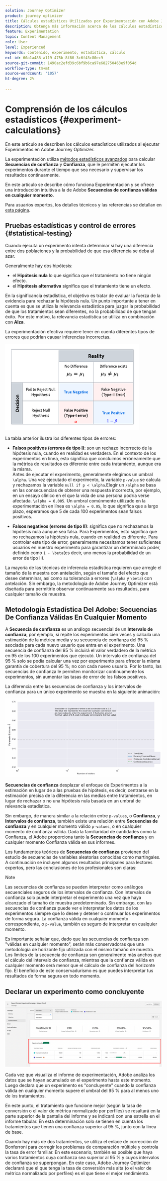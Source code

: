 ```yaml
---
solution: Journey Optimizer
product: journey optimizer
title: Cálculos estadísticos Utilizados por Experimentación con Adobe Journey Optimizer
description: Obtenga más información acerca de los cálculos estadísticos utilizados al ejecutar experimentos
feature: Experimentation
topic: Content Management
role: User
level: Experienced
keywords: contenido, experimento, estadística, cálculo
exl-id: 60a1a488-a119-475b-8f80-3c6f43c80ec9
source-git-commit: 1490ac2efd39c6bf9b6ca97e682750463e9f054d
workflow-type: tm+mt
source-wordcount: '1057'
ht-degree: 2%

---
```


# Comprensión de los cálculos estadísticos {#experiment-calculations}

En este artículo se describen los cálculos estadísticos utilizados al ejecutar Experimentos en Adobe Journey Optimizer.

La experimentación utiliza [métodos estadísticos avanzados](../campaigns/assets/confidence_sequence_technical_details.pdf) para calcular **Secuencias de confianza** y **Confianza**, que le permiten ejecutar los experimentos durante el tiempo que sea necesario y supervisar los resultados continuamente.

En este artículo se describe cómo funciona Experimentación y se ofrece una introducción intuitiva a la de Adobe **Secuencias de confianza válidas en cualquier momento**.

Para usuarios expertos, los detalles técnicos y las referencias se detallan en [esta página](../campaigns/assets/confidence_sequence_technical_details.pdf).

## Pruebas estadísticas y control de errores {#statistical-testing}

Cuando ejecuta un experimento intenta determinar si hay una diferencia entre dos poblaciones y la probabilidad de que esa diferencia se deba al azar.

Generalmente hay dos hipótesis:

* el **Hipótesis nula** lo que significa que el tratamiento no tiene ningún efecto.
* el **Hipótesis alternativa** significa que el tratamiento tiene un efecto.

En la significancia estadística, el objetivo es tratar de evaluar la fuerza de la evidencia para rechazar la hipótesis nula. Un punto importante a tener en cuenta es que se utiliza la relevancia estadística para juzgar la probabilidad de que los tratamientos sean diferentes, no la probabilidad de que tengan éxito. Por este motivo, la relevancia estadística se utiliza en combinación con **Alza**.

La experimentación efectiva requiere tener en cuenta diferentes tipos de errores que podrían causar inferencias incorrectas.

![](assets/technote_1.png)

La tabla anterior ilustra los diferentes tipos de errores:

* **Falsos positivos (errores de tipo I)**: son un rechazo incorrecto de la hipótesis nula, cuando en realidad es verdadera. En el contexto de los experimentos en línea, esto significa que concluimos erróneamente que la métrica de resultados es diferente entre cada tratamiento, aunque era la misma.
  </br>Antes de ejecutar el experimento, generalmente elegimos un umbral `\alpha`. Una vez ejecutado el experimento, la variable `p-value` se calcula y rechazamos la variable `null if p < \alpha`.Elegir un `/alpha` se basa en las consecuencias de obtener una respuesta incorrecta, por ejemplo, en un ensayo clínico en el que la vida de una persona podría verse afectada. `\alpha = 0.005`. Un umbral comúnmente utilizado en la experimentación en línea es `\alpha = 0.05`, lo que significa que a largo plazo, esperamos que 5 de cada 100 experimentos sean falsos positivos.

* **Falsos negativos (errores de tipo II)**: significa que no rechazamos la hipótesis nula aunque sea falsa. Para Experimentos, esto significa que no rechazamos la hipótesis nula, cuando en realidad es diferente. Para controlar este tipo de error, generalmente necesitamos tener suficientes usuarios en nuestro experimento para garantizar un determinado poder, definido como `1 - \beta`(es decir, uno menos la probabilidad de un error de tipo II).

La mayoría de las técnicas de inferencia estadística requieren que arregle el tamaño de la muestra con antelación, según el tamaño del efecto que desee determinar, así como su tolerancia a errores (`\alpha` y `\beta`) con antelación. Sin embargo, la metodología de Adobe Journey Optimizer está diseñada para permitirle observar continuamente sus resultados, para cualquier tamaño de muestra.

## Metodología Estadística Del Adobe: Secuencias De Confianza Válidas En Cualquier Momento

A **Secuencia de confianza** es un análogo secuencial de un **Intervalo de confianza**, por ejemplo, si repite los experimentos cien veces y calcula una estimación de la métrica media y su secuencia de confianza del 95 % asociada para cada nuevo usuario que entra en el experimento. Una secuencia de confianza del 95 % incluirá el valor verdadero de la métrica en 95 de los 100 experimentos que ejecutó. Un intervalo de confianza del 95 % solo se podía calcular una vez por experimento para ofrecer la misma garantía de cobertura del 95 %; no con cada nuevo usuario. Por lo tanto, las secuencias de confianza le permiten monitorizar continuamente los experimentos, sin aumentar las tasas de error de los falsos positivos.

La diferencia entre las secuencias de confianza y los intervalos de confianza para un único experimento se muestra en la siguiente animación:

![](assets/technote_2.gif)

**Secuencias de confianza** desplazar el enfoque de Experimentos a la estimación en lugar de a las pruebas de hipótesis, es decir, centrarse en la estimación precisa de la diferencia en las medias entre tratamientos, en lugar de rechazar o no una hipótesis nula basada en un umbral de relevancia estadística.

Sin embargo, de manera similar a la relación entre `p-values`, o **Confianza**, y **Intervalos de confianza**, también existe una relación entre **Secuencias de confianza** y en cualquier momento válido `p-values`, o en cualquier momento de confianza válida. Dada la familiaridad de cantidades como la Confianza, el Adobe proporciona tanto la **Secuencias de confianza** y en cualquier momento Confianza válida en sus informes.

Los fundamentos teóricos de **Secuencias de confianza** provienen del estudio de secuencias de variables aleatorias conocidas como martingales. A continuación se incluyen algunos resultados principales para lectores expertos, pero las conclusiones de los profesionales son claras:

>[!NOTE]
>
>Las secuencias de confianza se pueden interpretar como análogos secuenciales seguros de los intervalos de confianza. Con intervalos de confianza solo puede interpretar el experimento una vez que haya alcanzado el tamaño de muestra predeterminado. Sin embargo, con las secuencias de confianza puede ver e interpretar los datos de los experimentos siempre que lo desee y detener o continuar los experimentos de forma segura. La confianza válida en cualquier momento correspondiente, o `p-value`, también es seguro de interpretar en cualquier momento.

Es importante señalar que, dado que las secuencias de confianza son &quot;válidas en cualquier momento&quot;, serán más conservadoras que una metodología de horizonte fijo utilizada con el mismo tamaño de muestra. Los límites de la secuencia de confianza son generalmente más anchos que el cálculo del intervalo de confianza, mientras que la confianza válida en cualquier momento será menor que el cálculo de confianza del horizonte fijo. El beneficio de este conservadurismo es que puedes interpretar tus resultados de forma segura en todo momento.

## Declarar un experimento como concluyente

![](assets/experimentation_report_2.png)

Cada vez que visualiza el informe de experimentación, Adobe analiza los datos que se hayan acumulado en el experimento hasta este momento. Luego declara que un experimento es &quot;concluyente&quot; cuando la confianza válida en cualquier momento supere el umbral del 95 % para al menos uno de los tratamientos.

En este punto, el tratamiento que funcione mejor (según la tasa de conversión o el valor de métrica normalizado por perfiles) se resaltará en la parte superior de la pantalla del informe y se indicará con una estrella en el informe tabular. En esta determinación solo se tienen en cuenta los tratamientos que tienen una confianza superior al 95 %, junto con la línea de base.

Cuando hay más de dos tratamientos, se utiliza el enlace de corrección de Bonferroni para corregir los problemas de comparación múltiple y controla la tasa de error familiar. En este escenario, también es posible que haya varios tratamientos cuya confianza sea superior al 95 % y cuyos intervalos de confianza se superpongan. En este caso, Adobe Journey Optimizer declarará que el que tenga la tasa de conversión más alta (o el valor de métrica normalizado por perfiles) es el que tiene el mejor rendimiento.

